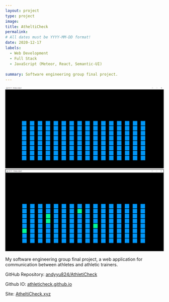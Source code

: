 ```yaml
---
layout: project
type: project
image: 
title: AtheltiCheck
permalink:
# All dates must be YYYY-MM-DD format!
date: 2020-12-17
labels:
  - Web Development
  - Full Stack
  - JavaScript (Meteor, React, Semantic-UI)

summary: Software engineering group final project.
---
```


<div class="ui small rounded images">
  <img class="ui image" src="../images/soundboard.png">
  <img class="ui image" src="../images/soundboard-play.png">
</div>

My software engineering group final project, a web application for communication between athletes and athletic trainers.

GitHub Repository: <a href="https://github.com/athleticheck/athleticheck"><i class="large github icon "></i>andyyu824/AthletiCheck</a>

Github IO: <a href="https://athleticheck.github.io/"><i class="large github icon "></i>athleticheck.github.io</a>

Site: <a href="athleticheck.xyz/">AtheltiCheck.xyz</a>
